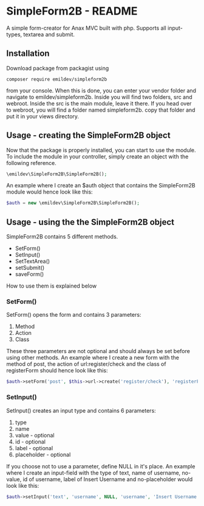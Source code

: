 SimpleForm2B - README
=====================
A simple form-creator for Anax MVC built with php. Supports all input-types, textarea and submit.

Installation
------------
Download package from packagist using 

```composer require emildev/simpleform2b```

from your console. When this is done, you can enter your vendor folder and navigate to emildev/simpleform2b. 
Inside you will find two folders, src and webroot. Inside the src is the main module, leave it there.
If you head over to webroot, you will find a folder named simpleform2b. copy that folder and put it in your views directory.

Usage - creating the SimpleForm2B object
-----
Now that the package is properly installed, you can start to use the module. To include the module in your controller, simply
create an object with the following reference.

```php
\emildev\SimpleForm2B\SimpleForm2B();
```

An example where I create an $auth object that contains the SimpleForm2B module would hence look like this:

```php
$auth = new \emildev\SimpleForm2B\SimpleForm2B();
```

Usage - using the the SimpleForm2B object
-----------------------------------------
SimpleForm2B contains 5 different methods.
* SetForm()
* SetInput()
* SetTextArea()
* setSubmit()
* saveForm()

How to use them is explained below

### SetForm()
SetForm() opens the form and contains 3 parameters:
1. Method
2. Action
3. Class

These three parameters are not optional and should always be set before using other methods.
An example where I create a new form with the method of post, the action of url:register/check and the class of registerForm should hence look like this:
```php 
$auth->setForm('post', $this->url->create('register/check'), 'registerForm');
```

### SetInput()
SetInput() creates an input type and contains 6 parameters:
1. type
2. name
3. value - optional
4. id - optional
5. label - optional
6. placeholder - optional

If you choose not to use a parameter, define NULL in it's place.
An example where I create an input-field with the type of text, name of username, no-value, id of username, label of Insert Username and no-placeholder would look like this:
```php
$auth->setInput('text', 'username', NULL, 'username', 'Insert Username', NULL);
```





